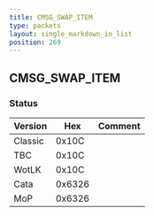 ```yaml
---
title: CMSG_SWAP_ITEM
type: packets
layout: single_markdown_in_list
position: 269
---
```


## CMSG_SWAP_ITEM

### Status

Version    | Hex        | Comment
---------- | ---------- | ---------- 
Classic    | 0x10C      | 
TBC        | 0x10C      | 
WotLK      | 0x10C      | 
Cata       | 0x6326     | 
MoP        | 0x6326     | 